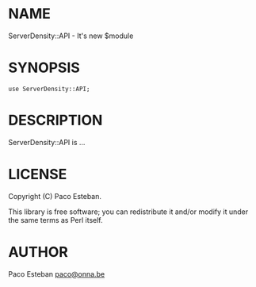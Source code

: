 # NAME

ServerDensity::API - It's new $module

# SYNOPSIS

    use ServerDensity::API;

# DESCRIPTION

ServerDensity::API is ...

# LICENSE

Copyright (C) Paco Esteban.

This library is free software; you can redistribute it and/or modify
it under the same terms as Perl itself.

# AUTHOR

Paco Esteban <paco@onna.be>
